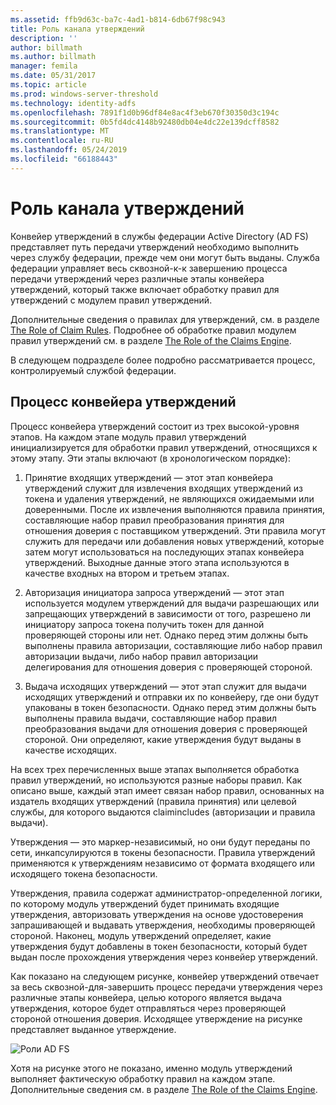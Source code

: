 ```yaml
---
ms.assetid: ffb9d63c-ba7c-4ad1-b814-6db67f98c943
title: Роль канала утверждений
description: ''
author: billmath
ms.author: billmath
manager: femila
ms.date: 05/31/2017
ms.topic: article
ms.prod: windows-server-threshold
ms.technology: identity-adfs
ms.openlocfilehash: 7891f1d0b96df84e8ac4f3eb670f30350d3c194c
ms.sourcegitcommit: 0b5fd4dc4148b92480db04e4dc22e139dcff8582
ms.translationtype: MT
ms.contentlocale: ru-RU
ms.lasthandoff: 05/24/2019
ms.locfileid: "66188443"
---
```

# <a name="the-role-of-the-claims-pipeline"></a>Роль канала утверждений
Конвейер утверждений в службы федерации Active Directory \(AD FS\) представляет путь передачи утверждений необходимо выполнить через службу федерации, прежде чем они могут быть выданы. Служба федерации управляет весь сквозной\-к\-к завершению процесса передачи утверждений через различные этапы конвейера утверждений, который также включает обработку правил для утверждений с модулем правил утверждений.  
  
Дополнительные сведения о правилах для утверждений, см. в разделе [The Role of Claim Rules](The-Role-of-Claim-Rules.md). Подробнее об обработке правил модулем правил утверждений см. в разделе [The Role of the Claims Engine](The-Role-of-the-Claims-Engine.md).  
  
В следующем подразделе более подробно рассматривается процесс, контролируемый службой федерации.  
  
## <a name="claims-pipeline-process"></a>Процесс конвейера утверждений  
Процесс конвейера утверждений состоит из трех высокой\-уровня этапов. На каждом этапе модуль правил утверждений инициализируется для обработки правил утверждений, относящихся к этому этапу. Эти этапы включают \(в хронологическом порядке\):  
  
1.  Принятие входящих утверждений — этот этап конвейера утверждений служит для извлечения входящих утверждений из токена и удаления утверждений, не являющихся ожидаемыми или доверенными. После их извлечения выполняются правила принятия, составляющие набор правил преобразования принятия для отношения доверия с поставщиком утверждений. Эти правила могут служить для передачи или добавления новых утверждений, которые затем могут использоваться на последующих этапах конвейера утверждений. Выходные данные этого этапа используются в качестве входных на втором и третьем этапах.  
  
2.  Авторизация инициатора запроса утверждений — этот этап используется модулем утверждений для выдачи разрешающих или запрещающих утверждений в зависимости от того, разрешено ли инициатору запроса токена получить токен для данной проверяющей стороны или нет. Однако перед этим должны быть выполнены правила авторизации, составляющие либо набор правил авторизации выдачи, либо набор правил авторизации делегирования для отношения доверия с проверяющей стороной.  
  
3.  Выдача исходящих утверждений — этот этап служит для выдачи исходящих утверждений и отправки их по конвейеру, где они будут упакованы в токен безопасности. Однако перед этим должны быть выполнены правила выдачи, составляющие набор правил преобразования выдачи для отношения доверия с проверяющей стороной. Они определяют, какие утверждения будут выданы в качестве исходящих.  
  
На всех трех перечисленных выше этапах выполняется обработка правил утверждений, но используются разные наборы правил. Как описано выше, каждый этап имеет связан набор правил, основанных на издатель входящих утверждений \(правила принятия\) или целевой службы, для которого выдаются claimincludes \(авторизации и правила выдачи\).  
  
Утверждения — это маркер\-независимый, но они будут переданы по сети, инкапсулируются в токены безопасности. Правила утверждений применяются к утверждениям независимо от формата входящего или исходящего токена безопасности.  
  
Утверждения, правила содержат администратор\-определенной логики, по которому модуль утверждений будет принимать входящие утверждения, авторизовать утверждения на основе удостоверения запрашивающей и выдавать утверждения, необходимы проверяющей стороной. Наконец, модуль утверждений определяет, какие утверждения будут добавлены в токен безопасности, который будет выдан после прохождения утверждения через конвейер утверждений.  
  
Как показано на следующем рисунке, конвейер утверждений отвечает за весь сквозной\-для\-завершить процесс передачи утверждения через различные этапы конвейера, целью которого является выдача утверждения, которое будет отправляться через проверяющей стороной отношения доверия. Исходящее утверждение на рисунке представляет выданное утверждение.  
  
![Роли AD FS](media/adfs2_pipeline.gif)  
  
Хотя на рисунке этого не показано, именно модуль утверждений выполняет фактическую обработку правил на каждом этапе. Дополнительные сведения см. в разделе [The Role of the Claims Engine](The-Role-of-the-Claims-Engine.md).  
  


